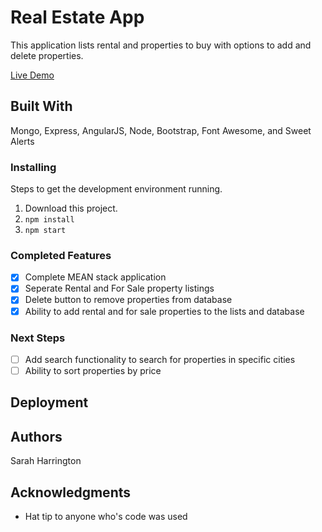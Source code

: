 # Real Estate App

This application lists rental and properties to buy with options to add and delete properties.

[Live Demo](https://young-cove-57462.herokuapp.com/#!/forsale)

## Built With
Mongo, Express, AngularJS, Node, Bootstrap, Font Awesome, and Sweet Alerts

### Installing

Steps to get the development environment running.

1. Download this project.
2. `npm install`
3. `npm start`

### Completed Features

- [x] Complete MEAN stack application
- [x] Seperate Rental and For Sale property listings
- [x] Delete button to remove properties from database
- [x] Ability to add rental and for sale properties to the lists and database

### Next Steps

- [ ] Add search functionality to search for properties in specific cities
- [ ] Ability to sort properties by price

## Deployment



## Authors

Sarah Harrington


## Acknowledgments

* Hat tip to anyone who's code was used
